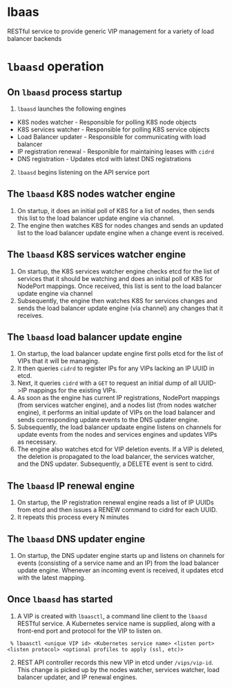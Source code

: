 # lbaas
RESTful service to provide generic VIP management for a variety of load balancer backends


# ```lbaasd``` operation

On ```lbaasd``` process startup
------------------------------
1. ```lbaasd``` launches the following engines
 * K8S nodes watcher - Responsible for polling K8S node objects
 * K8S services watcher - Responsible for polling K8S service objects
 * Load Balancer updater - Responsible for communicating with load balancer
 * IP registration renewal - Responible for maintaining leases with ```cidrd```
 * DNS registration - Updates etcd with latest DNS registrations
 
2. ```lbaasd``` begins listening on the API service port

The ```lbaasd``` K8S nodes watcher engine
-------------------------------------
1. On startup, it does an initial poll of K8S for a list of nodes, then sends this list to the load balancer update engine via channel.
2. The engine then watches K8S for nodes changes and sends an updated list to the load balancer update engine when a change event is received.


The ```lbaasd``` K8S services watcher engine
-------------------------------------
1. On startup, the K8S services watcher engine checks etcd for the list of services that it should be watching and does an initial poll of K8S for NodePort mappings.  Once received, this list is sent to the load balancer update engine via channel
2. Subsequently, the engine then watches K8S for services changes and sends the load balancer update engine (via channel) any changes that it receives.

The ```lbaasd``` load balancer update engine
-------------------------------------
1. On startup, the load balancer update engine first polls etcd for the list of VIPs that it will be managing.
2. It then queries ```cidrd``` to register IPs for any VIPs lacking an IP UUID in etcd.  
3. Next, it queries ```cidrd``` with a ```GET``` to request an initial dump of all UUID->IP mappings for the existing VIPs.  
4. As soon as the engine has current IP registrations, NodePort mappings (from services watcher engine), and a nodes list (from nodes watcher engine), it performs an initial update of VIPs on the load balancer and sends corresponding update events to the DNS updater engine.  
5. Subsequently, the load balancer updaate engine listens on channels for update events from the nodes and services engines and updates VIPs as necessary.
6. The engine also watches etcd for VIP deletion events.  If a VIP is deleted, the deletion is propagated to the load balancer, the services watcher, and the DNS updater.   Subsequently, a DELETE event is sent to cidrd.

The ```lbaasd``` IP renewal engine
-------------------------------------
1. On startup, the IP registration renewal engine reads a list of IP UUIDs from etcd and then issues a RENEW command to cidrd for each UUID.   
2. It repeats this process every N minutes

The ```lbaasd``` DNS updater engine
-----------------------------------
1. On startup, the DNS updater engine starts up and listens on channels for events (consisting of a service name and an IP) from the load balancer update engine.  Whenever an incoming event is received, it updates etcd with the latest mapping.

Once ```lbaasd``` has started
-----------------------------
1.  A VIP is created with ```lbaasctl```, a command line client to the ```lbaasd``` RESTful service.  A Kubernetes service name is supplied, along with a front-end port and protocol for the VIP to listen on.
  ```
   % lbaasctl <unique VIP id> <Kubernetes service name> <listen port> <listen protocol> <optional profiles to apply (ssl, etc)>
  ```
2. REST API controller records this new VIP in etcd under ```/vips/vip-id```.  This change is picked up by the nodes watcher, services watcher, load balancer updater, and IP renewal engines.
